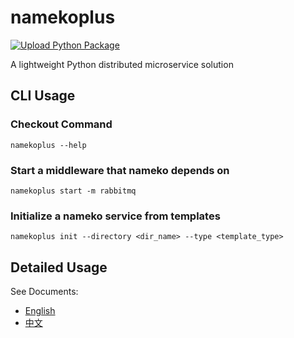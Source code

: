 # namekoplus

[![Upload Python Package](https://github.com/Bryanthelol/namekoplus/actions/workflows/python-publish.yml/badge.svg?event=release)](https://github.com/Bryanthelol/namekoplus/actions/workflows/python-publish.yml)

A lightweight Python distributed microservice solution

## CLI Usage

### Checkout Command

```shell
namekoplus --help
```

### Start a middleware that nameko depends on

```shell
namekoplus start -m rabbitmq
```

### Initialize a nameko service from templates

```shell
namekoplus init --directory <dir_name> --type <template_type>
```


## Detailed Usage

See Documents: 

- [English](https://legendary-sopapillas-e2626d.netlify.app/)
- [中文](https://doc.bearcatlog.com/)